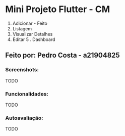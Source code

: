 # Mini Projeto Flutter - CM

1. Adicionar - Feito
2. Listagem
3. Visualizar Detalhes
4. Editar
5 . Dashboard

## Feito por: Pedro Costa - a21904825

### Screenshots:

TODO

### Funcionalidades:

TODO

### Autoavaliação:

TODO
